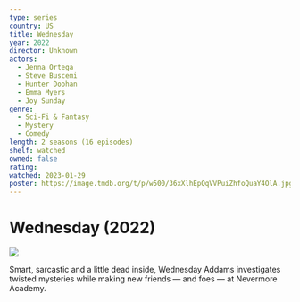 ```yaml
---
type: series
country: US
title: Wednesday
year: 2022
director: Unknown
actors:
  - Jenna Ortega
  - Steve Buscemi
  - Hunter Doohan
  - Emma Myers
  - Joy Sunday
genre:
  - Sci-Fi & Fantasy
  - Mystery
  - Comedy
length: 2 seasons (16 episodes)
shelf: watched
owned: false
rating:
watched: 2023-01-29
poster: https://image.tmdb.org/t/p/w500/36xXlhEpQqVVPuiZhfoQuaY4OlA.jpg
---
```


# Wednesday (2022)

![](https://image.tmdb.org/t/p/w500/36xXlhEpQqVVPuiZhfoQuaY4OlA.jpg)

Smart, sarcastic and a little dead inside, Wednesday Addams investigates twisted mysteries while making new friends — and foes — at Nevermore Academy.